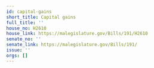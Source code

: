 ```yaml
---
id: capital-gains
short_title: Capital gains
full_title: ''
house_no: H2610
house_link: https://malegislature.gov/Bills/191/H2610
senate_no: ''
senate_link: https://malegislature.gov/Bills/191/
issue: ''
orgs: []
---
```


